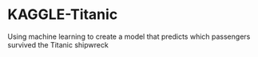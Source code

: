 # KAGGLE-Titanic
Using machine learning to create a model that predicts which passengers survived the Titanic shipwreck
